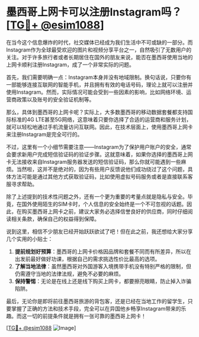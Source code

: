 # 墨西哥上网卡可以注册Instagram吗？[[TG💪+ @esim1088](https://t.me/s/esim1088)]

在当今这个信息爆炸的时代，社交媒体已经成为我们生活中不可或缺的一部分。而Instagram作为全球最受欢迎的图片和视频分享平台之一，自然吸引了无数用户的关注。对于许多旅行者或者长期居住在国外的朋友来说，能否在墨西哥使用当地的上网卡顺利注册Instagram，成了一个非常实际的问题。

首先，我们需要明确一点：Instagram本身并没有地域限制。换句话说，只要你有一部能够连接互联网的智能手机，并且拥有有效的电话号码，理论上就可以注册并使用Instagram。然而，实际情况可能会受到一些因素的影响，比如网络环境、运营商政策以及账号的安全验证机制等。

那么，具体到墨西哥的上网卡呢？实际上，大多数墨西哥的移动数据套餐都支持国际标准的4G LTE甚至5G网络，这意味着只要你选择了合适的运营商和服务计划，就可以轻松地通过手机流量访问互联网。因此，在技术层面上，使用墨西哥上网卡来注册Instagram是完全可行的。

不过，这里有一个小细节需要注意——Instagram为了保护用户账户的安全，通常会要求新用户完成短信验证码的验证步骤。这就意味着，如果你选择的墨西哥上网卡无法接收来自Instagram服务器发送的短信验证码，那么你就可能遇到一些麻烦。当然啦，这并不是绝对的，因为有些用户反馈说他们成功绕过了这个问题，具体方法可能是通过其他方式获取验证码，比如使用虚拟号码服务或者是直接联系客服寻求帮助。

除了上述提到的技术性问题之外，还有一个更为重要的考量点就是隐私与安全。毕竟，在国外使用陌生的SIM卡时，个人信息的安全始终是一个不可忽视的话题。因此，在购买墨西哥上网卡之前，建议大家务必选择信誉良好的供应商，同时仔细阅读相关条款，确保自己的权益得到保障。

说到这里，相信不少朋友已经开始跃跃欲试了吧！但在此之前，我还想给大家分享几个实用的小贴士：

1. **提前规划好预算**：墨西哥的上网卡价格因品牌和套餐不同而有所差异，所以在出发前最好做好功课，根据自己的需求挑选性价比最高的选项。
2. **了解当地法律**：虽然墨西哥对外国游客入境携带手机没有特别严格的限制，但仍需遵守当地的法律法规，避免不必要的麻烦。
3. **保持警惕**：无论是在线上还是线下购买上网卡，都要擦亮眼睛，防止掉入诈骗陷阱。

最后，无论你是即将前往墨西哥旅游的背包客，还是已经在当地工作的留学生，只要掌握了正确的方法和技术手段，完全可以在异国他乡畅享Instagram带来的乐趣。而这一切的前提条件就是拥有一张可靠的墨西哥上网卡！

[[TG💪+ @esim1088](https://t.me/s/esim1088) ![Image](https://i.postimg.cc/4NQfJmqS/Snipaste-2025-05-13-00-14-12.png)]